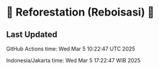 
# 🌳 Reforestation (Reboisasi) 🌲

## Last Updated

GitHub Actions time: Wed Mar  5 10:22:47 UTC 2025

Indonesia/Jakarta time: Wed Mar  5 17:22:47 WIB 2025
